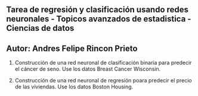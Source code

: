 ## Tarea de regresión y clasificación usando redes neuronales - Topicos avanzados de estadistica - Ciencias de datos

## Autor: Andres Felipe Rincon Prieto

1. Construcción de una red neuronal de clasificación binaria para predecir el cáncer de seno. Use los datos Breast Cancer Wisconsin.

2. Construcción de una red neuronal de regresión poara predecir el precio de las viviendas. Use los datos Boston Housing.  
